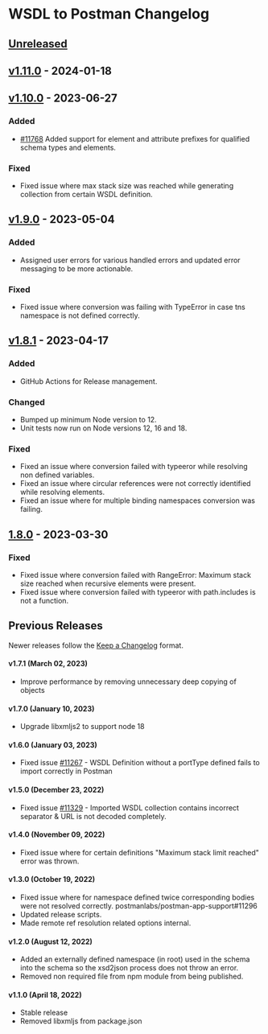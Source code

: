 # WSDL to Postman Changelog

## [Unreleased]

## [v1.11.0] - 2024-01-18

## [v1.10.0] - 2023-06-27

### Added

-   [#11768](https://github.com/postmanlabs/postman-app-support/issues/11768) Added support for element and attribute prefixes for qualified schema types and elements.

### Fixed

-   Fixed issue where max stack size was reached while generating collection from certain WSDL definition.

## [v1.9.0] - 2023-05-04

### Added

-   Assigned user errors for various handled errors and updated error messaging to be more actionable. 

### Fixed

-   Fixed issue where conversion was failing with TypeError in case tns namespace is not defined correctly. 

## [v1.8.1] - 2023-04-17

### Added

-   GitHub Actions for Release management.

### Changed

-   Bumped up minimum Node version to 12.
-   Unit tests now run on Node versions 12, 16 and 18.

### Fixed

-   Fixed an issue where conversion failed with typeeror while resolving non defined variables.
-   Fixed an issue where circular references were not correctly identified while resolving elements.
-   Fixed an issue where for multiple binding namespaces conversion was failing.

## [1.8.0] - 2023-03-30

### Fixed

-   Fixed issue where conversion failed with RangeError: Maximum stack size reached when recursive elements were present.
-   Fixed issue where conversion failed with typeeror with path.includes is not a function.

## Previous Releases

Newer releases follow the [Keep a Changelog](https://keepachangelog.com) format.

#### v1.7.1 (March 02, 2023)

-   Improve performance by removing unnecessary deep copying of objects

#### v1.7.0 (January 10, 2023)

-   Upgrade libxmljs2 to support node 18

#### v1.6.0 (January 03, 2023)

-   Fixed issue [#11267](https://github.com/postmanlabs/postman-app-support/issues/11267) - WSDL Definition without a portType defined fails to import correctly in Postman

#### v1.5.0 (December 23, 2022)

-   Fixed issue [#11329](https://github.com/postmanlabs/postman-app-support/issues/11329) - Imported WSDL collection contains incorrect separator & URL is not decoded completely.

#### v1.4.0 (November 09, 2022)

-   Fixed issue where for certain definitions "Maximum stack limit reached" error was thrown.

#### v1.3.0 (October 19, 2022)

-   Fixed issue where for namespace defined twice corresponding bodies were not resolved correctly. postmanlabs/postman-app-support#11296
-   Updated release scripts.
-   Made remote ref resolution related options internal.

#### v1.2.0 (August 12, 2022)

-   Added an externally defined namespace (in root) used in the schema into the schema so the xsd2json process does not throw an error.
-   Removed non required file from npm module from being published.

#### v1.1.0 (April 18, 2022)

-   Stable release
-   Removed libxmljs from package.json

[Unreleased]: https://github.com/postmanlabs/wsdl-to-postman/compare/v1.11.0...HEAD

[v1.11.0]: https://github.com/postmanlabs/wsdl-to-postman/compare/v1.10.0...v1.11.0

[v1.10.0]: https://github.com/postmanlabs/wsdl-to-postman/compare/v1.9.0...v1.10.0

[v1.9.0]: https://github.com/postmanlabs/wsdl-to-postman/compare/v1.8.1...v1.9.0

[v1.8.1]: https://github.com/postmanlabs/wsdl-to-postman/compare/1.8.0...v1.8.1

[1.8.0]: https://github.com/postmanlabs/wsdl-to-postman/compare/v1.7.1...1.8.0
